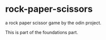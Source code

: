 # rock-paper-scissors
 a rock paper scissor game by the odin project.

 This is part of the foundations part.
